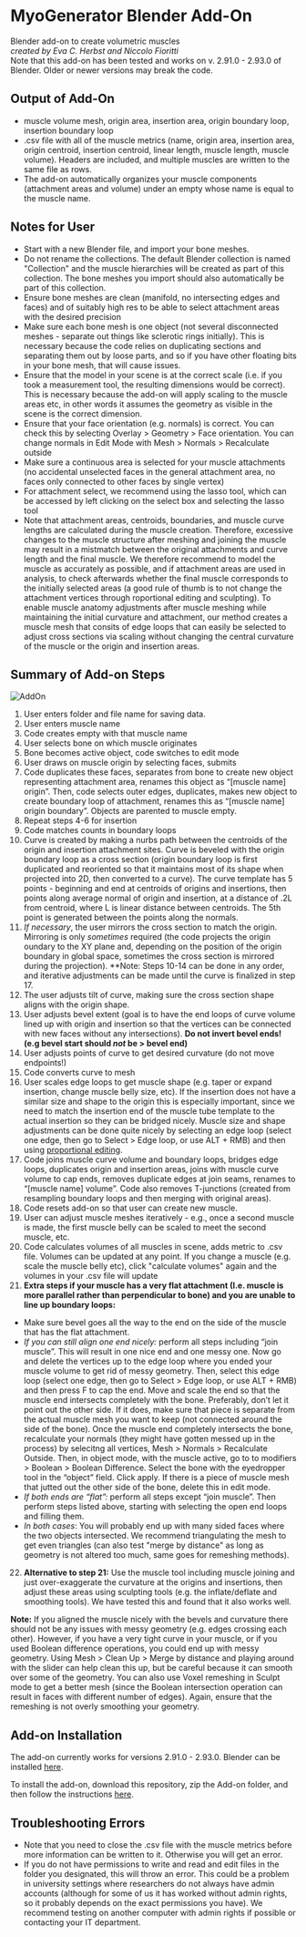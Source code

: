 #  MyoGenerator Blender Add-On
Blender add-on to create volumetric muscles   
*created by Eva C. Herbst and Niccolo Fioritti*  
Note that this add-on has been tested and works on v. 2.91.0 - 2.93.0 of Blender. Older or newer versions may break the code.

## Output of Add-On
- muscle volume mesh, origin area, insertion area, origin boundary loop, insertion boundary loop
- .csv file with all of the muscle metrics (name, origin area, insertion area, origin centroid, insertion centroid, linear length, muscle length, muscle volume). Headers are included, and multiple muscles are written to the same file as rows.
- The add-on automatically organizes your muscle components (attachment areas and volume) under an empty whose name is equal to the muscle name.

## Notes for User
- Start with a new Blender file, and import your bone meshes.
- Do not rename the collections. The default Blender collection is named "Collection" and the muscle hierarchies will be created as part of this collection. The bone meshes you import should also automatically be part of this collection.
- Ensure bone meshes are clean (manifold, no intersecting edges and faces) and of suitably high res to be able to select attachment areas with the desired precision
- Make sure each bone mesh is one object (not several disconnected meshes - separate out things like sclerotic rings initially). This is necessary because the code relies on duplicating sections and separating them out by loose parts, and so if you have other floating bits in your bone mesh, that will cause issues.
- Ensure that the model in your scene is at the correct scale (i.e. if you took a measurement tool, the resulting dimensions would be correct). This is necessary because the add-on will apply scaling to the muscle areas etc, in other words it assumes the geometry as visible in the scene is the correct dimension.
- Ensure that your face orientation (e.g. normals) is correct. You can check this by selecting Overlay > Geometry > Face orientation. You can change normals in Edit Mode with Mesh > Normals > Recalculate outside
- Make sure a continuous area is selected for your muscle attachments (no accidental unselected faces in the general attachment area, no faces only connected to other faces by single vertex)
- For attachment select, we recommend using the lasso tool, which can be accessed by left clicking on the select box and selecting the lasso tool
- Note that attachment areas, centroids, boundaries, and muscle curve lengths are calculated during the muscle creation. Therefore, excessive changes to the muscle structure after meshing and joining the muscle may result in a mistmatch between the original attachments and curve length and the final muscle. We therefore recommend to model the muscle as accurately as possible, and if attachment areas are used in analysis, to check afterwards whether the final muscle corresponds to the initially selected areas (a good rule of thumb is to not change the attachment vertices through  roportional editing and sculpting). To enable muscle anatomy adjustments after muscle meshing while maintaining the initial curvature and attachment, our method creates a muscle mesh that consits of edge loops that can easily be selected to adjust cross sections via scaling without changing the central curvature of the muscle or the origin and insertion areas.


## Summary of Add-on Steps

![AddOn](https://github.com/evaherbst/MyoGenerator/blob/main/Myogenerator_Addon_Fig_lowres.png)

1. User enters folder and file name for saving data.
2. User enters muscle name
3. Code creates empty with that muscle name
4. User selects bone on which muscle originates
5. Bone becomes active object, code switches to edit mode
6. User draws on muscle origin by selecting faces, submits 
7. Code duplicates these faces, separates from bone to create new object representing attachment area, renames this object as “[muscle name] origin”. Then, code selects outer edges, duplicates, makes new object to create boundary loop of attachment, renames this as “[muscle name] origin boundary”. Objects are parented to muscle empty.
8. Repeat steps 4-6 for insertion
9. Code matches counts in boundary loops
10. Curve is created by making a nurbs path between the centroids of the origin and insertion attachment sites. Curve is beveled with the origin boundary loop as a cross section (origin boundary loop is first duplicated and reoriented so that it maintains most of its shape when projected into 2D, then converted to a curve). The curve template has 5 points - beginning and end at centroids of origins and insertions, then points along average normal of origin and insertion, at a distance of .2L from centroid, where L is linear distance between centroids. The 5th point is generated between the points along the normals.
11. *If necessary*, the user mirrors the cross section to match the origin. Mirroring is only *sometimes* required (the code projects the origin oundary to the XY plane and, depending on the position of the origin boundary in global space, sometimes the cross section is mirrored during the projection). **Note: Steps 10-14 can be done in any order, and iterative adjustments can be made until the curve is finalized in step 17.
12. The user adjusts tilt of curve, making sure the cross section shape aligns with the origin shape.
13. User adjusts bevel extent (goal is to have the end loops of curve volume lined up with origin and insertion so that the vertices can be connected with new faces without any intersections).  **Do not invert bevel ends! (e.g bevel start should *not* be > bevel end)**
14. User adjusts points of curve to get desired curvature (do not move endpoints!)
15. Code converts curve to mesh
16. User scales edge loops to get muscle shape (e.g. taper or expand insertion, change muscle belly size, etc). If the insertion does not have a similar size and shape to the origin this is especially important, since we need to match the insertion end of the muscle tube template to the actual insertion so they can be bridged nicely. Muscle size and shape adjustments can be done quite nicely by selecting an edge loop (select one edge, then go to Select > Edge loop, or use ALT + RMB) and then using [proportional editing](https://docs.blender.org/manual/en/latest/editors/3dview/controls/proportional_editing.html). 
17. Code joins muscle curve volume and boundary loops, bridges edge loops, duplicates origin and insertion areas, joins with muscle curve volume to cap ends, removes duplicate edges at join seams, renames to “[muscle name] volume”. Code also removes T-junctions (created from resampling boundary loops and then merging with original areas).
18. Code resets add-on so that user can create new muscle.
19. User can adjust muscle meshes iteratively - e.g., once a second muscle is made, the first muscle belly can be scaled to meet the second muscle, etc.
20. Code calculates volumes of all muscles in scene, adds metric to .csv file. Volumes can be updated at any point. If you change a muscle (e.g. scale the muscle belly etc), click "calculate volumes" again and the volumes in your .csv file will update
21.  **Extra steps if your muscle has a very flat attachment (I.e. muscle is more parallel rather than perpendicular to bone) and you are unable to line up boundary loops:**
  - Make sure bevel goes all the way to the end on the side of the muscle that has the flat attachment.
  - *If you can still align one end nicely:* perform all steps including “join muscle”. This will result in one nice end and one messy one. Now go and delete the vertices up to the edge loop where you ended your muscle volume to get rid of messy geometry. Then, select this edge loop (select one edge, then go to Select > Edge loop, or use ALT + RMB) and then press F to cap the end. Move and scale the end so that the muscle end intersects completely with the bone. Preferably, don’t let it point out the other side. If it does, make sure that piece is separate from the actual muscle mesh you want to keep (not connected around the side of the bone). Once the muscle end completely intersects the bone, recalculate your normals (they might have gotten messed up in the process) by selecitng all vertices, Mesh > Normals > Recalculate Outside. Then, in object mode, with the muscle active, go to to modifiers > Boolean > Boolean Difference. Select the bone with the eyedropper tool in the “object” field. Click apply. If there is a piece of muscle mesh that jutted out the other side of the bone, delete this in edit mode. 
  - *If both ends are “flat”:* perform all steps except “join muscle”. Then perform steps listed above, starting with selecting the open end loops and filling them. 
  - *In both cases*: You will probably end up with many sided faces where the two objects intersected. We recommend triangulating the mesh to get even triangles (can also test "merge by distance" as long as geometry is not altered too much, same goes for remeshing methods).
22. **Alternative to step 21:** Use the muscle tool including muscle joining and just over-exaggerate the curvature at the origins and insertions, then adjust these areas using sculpting tools (e.g. the inflate/deflate and smoothing tools). We have tested this and found that it also works well.

**Note:** If you aligned the muscle nicely with the bevels and curvature there should not be any issues with messy geometry (e.g. edges crossing each other). However, if you have a very tight curve in your muscle, or if you used Boolean difference operations, you could end up with messy geometry. Using Mesh > Clean Up > Merge by distance and playing around with the slider can help clean this up, but be careful because it can smooth over some of the geometry. You can also use Voxel remeshing in Sculpt mode to get a better mesh (since the Boolean intersection operation can result in faces with different number of edges). Again, ensure that the remeshing is not overly smoothing your geometry.


 
## Add-on Installation
 
 The add-on currently works for versions 2.91.0 - 2.93.0. Blender can be installed [here](https://www.blender.org/).
 
 To install the add-on, download this repository, zip the Add-on folder, and then follow the instructions [here](https://docs.blender.org/manual/en/latest/editors/preferences/addons.html).
 
 ## Troubleshooting Errors
 
 - Note that you need to close the .csv file with the muscle metrics before more information can be written to it. Otherwise you will get an error.
 - If you do not have permissions to write and read and edit files in the folder you designated, this will throw an error. This could be a problem in university settings where researchers do not always have admin accounts (although for some of us it has worked without admin rights, so it probably depends on the exact permissions you have). We recommend testing on another computer with admin rights if possible or contacting your IT department. 
 
